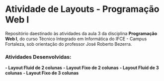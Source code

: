 # Atividade de Layouts - Programação Web I

Repositório daestinado às atividades da aula 3 da disciplina **Programação Web I**, do curso Técnico Integrado em Informática do IFCE - Campus Fortaleza, sob orientação do professor José Roberto Bezerra.

### Atividades Desenvolvidas:
**- Layout Fluid de 2 colunas**
**- Layout Fixo de 2 colunas**
**- Layout Fluid de 3 colunas**
**- Layout Fixo de 3 colunas**
